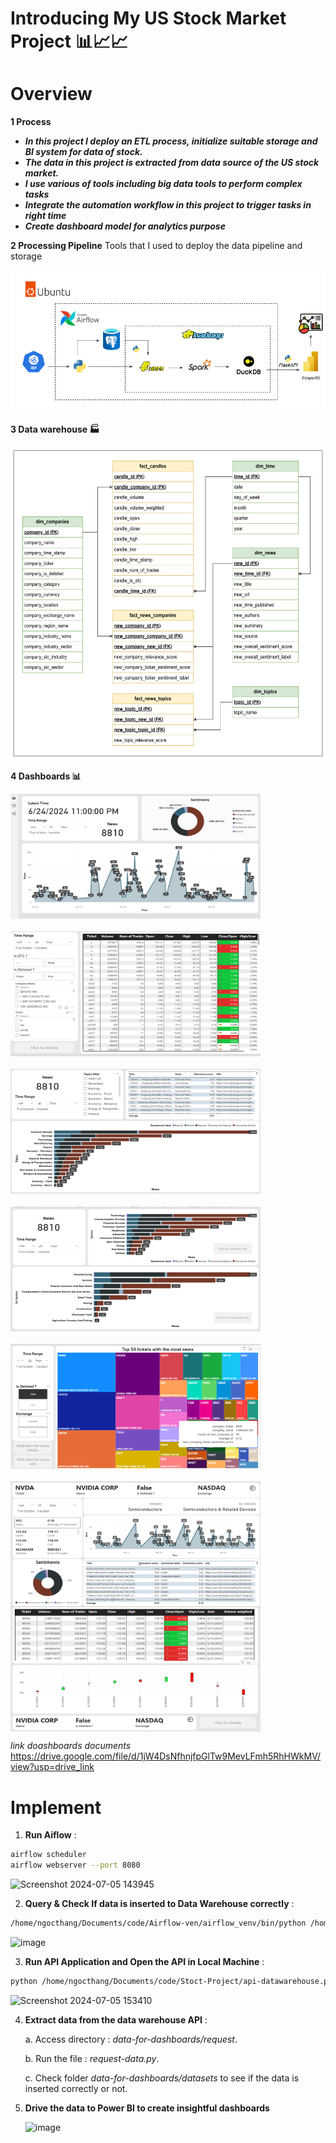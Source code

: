<h1>Introducing My US Stock Market Project 📊📈📈 </h1>

<h1>Overview</h1>

**1 Process**

- **_In this project I deploy an ETL process, initialize suitable storage and BI system for data of stock._** 
- **_The data in this project is extracted from data source of the US stock market._**
- **_I use various of tools including big data tools to perform complex tasks_**
- **_Integrate the automation workflow in this project to trigger tasks in right time_**
- **_Create dashboard model for analytics purpose_**


**2 Processing Pipeline**
  Tools that I used to deploy the data pipeline and storage

<img src="img\Project Architect.png" alt="Processing Pipeline">  


**3 Data warehouse  🏭**

 <img src="img\Galaxy Schema.png" alt="Schema" width="600" height="500">

**4 Dashboards 📊**

<div style="display: flex; flex-wrap: wrap; gap: 20px;">
    <img src="dashboards/dashboard1.png" alt="Dashboard 1" width="400" height="200">
    <img src="dashboards/dashboard2.png" alt="Dashboard 2" width="400" height="200">
    <img src="dashboards/dashboard3.png" alt="Dashboard 3" width="400" height="200">
    <img src="dashboards/dashboard4.png" alt="Dashboard 4" width="400" height="200">
    <img src="dashboards/dashboard5.png" alt="Dashboard 5" width="400" height="200">
    <img src="dashboards/dashboard6.png" alt="Dashboard 6" width="400" height="200">
</div>

<div style="display: flex; flex-wrap: wrap; gap: 20px;">
    <img src="dashboards/dashboard7.png" alt="Dashboard 7" width="400" height="200">
</div>


 _link doashboards documents_
https://drive.google.com/file/d/1jW4DsNfhnjfpGlTw9MevLFmh5RhHWkMV/view?usp=drive_link

<h1>Implement</h1>

1. **Run Aiflow** :

 ```Bash
 airflow scheduler
 airflow webserver --port 8080
 ```
![Screenshot 2024-07-05 143945](https://github.com/Mynamethang/Stock-Company-DataEngineering-Project/assets/109019819/97c162df-6a6f-42ec-8d0d-2a0425f67637)


2. **Query & Check If data is inserted to Data Warehouse correctly** :
 ```Bash
 /home/ngocthang/Documents/code/Airflow-ven/airflow_venv/bin/python /home/ngocthang/Documents/code/Stoct-Project/SQL/config-datawarehouse/config.py
 ```
![image](https://github.com/Mynamethang/Stock-Company-DataEngineering-Project/assets/109019819/a562615d-511a-417c-9274-2d4fa2738d97)

3. **Run API Application and Open the API in Local Machine** :
 ```Bash
 python /home/ngocthang/Documents/code/Stoct-Project/api-datawarehouse.py
 ```
![Screenshot 2024-07-05 153410](https://github.com/Mynamethang/Stock-Company-DataEngineering-Project/assets/109019819/e8f1171d-4814-40a2-9e3d-f31ab04eadd1)

4. **Extract data from the data warehouse API** :
   
   a. Access directory : *data-for-dashboards/request*.
   
   b. Run the file : *request-data.py*.
   
   c. Check folder *data-for-dashboards/datasets* to see if the data is inserted correctly or not.
   

6. **Drive the data to Power BI to create insightful dashboards**
   
   ![image](https://github.com/Mynamethang/Stock-Company-DataEngineering-Project/assets/109019819/de91461b-1cd8-4ff7-b3a1-0736619d626c)






